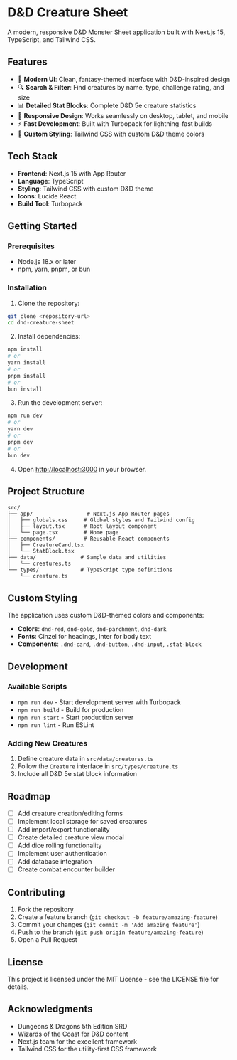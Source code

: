 # D&D Creature Sheet

A modern, responsive D&D Monster Sheet application built with Next.js 15, TypeScript, and Tailwind CSS.

## Features

- 🐉 **Modern UI**: Clean, fantasy-themed interface with D&D-inspired design
- 🔍 **Search & Filter**: Find creatures by name, type, challenge rating, and size
- 📊 **Detailed Stat Blocks**: Complete D&D 5e creature statistics
- 📱 **Responsive Design**: Works seamlessly on desktop, tablet, and mobile
- ⚡ **Fast Development**: Built with Turbopack for lightning-fast builds
- 🎨 **Custom Styling**: Tailwind CSS with custom D&D theme colors

## Tech Stack

- **Frontend**: Next.js 15 with App Router
- **Language**: TypeScript
- **Styling**: Tailwind CSS with custom D&D theme
- **Icons**: Lucide React
- **Build Tool**: Turbopack

## Getting Started

### Prerequisites

- Node.js 18.x or later
- npm, yarn, pnpm, or bun

### Installation

1. Clone the repository:
```bash
git clone <repository-url>
cd dnd-creature-sheet
```

2. Install dependencies:
```bash
npm install
# or
yarn install
# or
pnpm install
# or
bun install
```

3. Run the development server:
```bash
npm run dev
# or
yarn dev
# or
pnpm dev
# or
bun dev
```

4. Open [http://localhost:3000](http://localhost:3000) in your browser.

## Project Structure

```
src/
├── app/                 # Next.js App Router pages
│   ├── globals.css     # Global styles and Tailwind config
│   ├── layout.tsx      # Root layout component
│   └── page.tsx        # Home page
├── components/         # Reusable React components
│   ├── CreatureCard.tsx
│   └── StatBlock.tsx
├── data/              # Sample data and utilities
│   └── creatures.ts
└── types/             # TypeScript type definitions
    └── creature.ts
```

## Custom Styling

The application uses custom D&D-themed colors and components:

- **Colors**: `dnd-red`, `dnd-gold`, `dnd-parchment`, `dnd-dark`
- **Fonts**: Cinzel for headings, Inter for body text
- **Components**: `.dnd-card`, `.dnd-button`, `.dnd-input`, `.stat-block`

## Development

### Available Scripts

- `npm run dev` - Start development server with Turbopack
- `npm run build` - Build for production
- `npm run start` - Start production server
- `npm run lint` - Run ESLint

### Adding New Creatures

1. Define creature data in `src/data/creatures.ts`
2. Follow the `Creature` interface in `src/types/creature.ts`
3. Include all D&D 5e stat block information

## Roadmap

- [ ] Add creature creation/editing forms
- [ ] Implement local storage for saved creatures
- [ ] Add import/export functionality
- [ ] Create detailed creature view modal
- [ ] Add dice rolling functionality
- [ ] Implement user authentication
- [ ] Add database integration
- [ ] Create combat encounter builder

## Contributing

1. Fork the repository
2. Create a feature branch (`git checkout -b feature/amazing-feature`)
3. Commit your changes (`git commit -m 'Add amazing feature'`)
4. Push to the branch (`git push origin feature/amazing-feature`)
5. Open a Pull Request

## License

This project is licensed under the MIT License - see the LICENSE file for details.

## Acknowledgments

- Dungeons & Dragons 5th Edition SRD
- Wizards of the Coast for D&D content
- Next.js team for the excellent framework
- Tailwind CSS for the utility-first CSS framework
